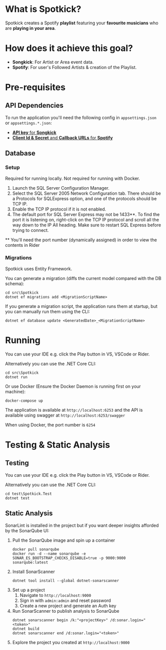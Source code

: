 # What is Spotkick?
Spotkick creates a Spotify **playlist** featuring your **favourite musicians** who are **playing in your area**.</p>

# How does it achieve this goal?
- **Songkick**: For Artist or Area event data.
- **Spotify**: For user's Followed Artists & creation of the Playlist.

# Pre-requisites

## API Dependencies
To run the application you'll need the following config in `appsettings.json` or `appsettings.*.json`:
- [**API key** for **Songkick**](https://www.songkick.com/api_key_requests/new)
- [**Client Id & Secret** and **Callback URLs** for **Spotify**](https://developer.spotify.com/dashboard/applications)

## Database

### Setup
Required for running locally. Not required for running with Docker.

1. Launch the SQL Server Configuration Manager.
2. Select the SQL Server 2005 Network Configuration tab. There should be a Protocols for SQLExpress option, and one of the protocols should be TCP IP.
3. Enable the TCP IP protocol if it is not enabled.
4. The default port for SQL Server Express may not be 1433**. To find the port it is listening on, right-click on the TCP IP protocol and scroll all the way down to the IP All heading.
Make sure to restart SQL Express before trying to connect.

** You'll need the port number (dynamically assigned) in order to view the contents in Rider

### Migrations
Spotkick uses Entity Framework.

You can generate a migration (diffs the current model compared with the DB schema):
```
cd src\Spotkick
dotnet ef migrations add <MigrationScriptName>
```

If you generate a migration script, the application runs them at startup, but you can manually run them using the CLI:
```
dotnet ef database update <GeneratedDate>_<MigrationScriptName>
```

# Running
You can use your IDE e.g. click the Play button in VS, VSCode or Rider.

Alternatively you can use the .NET Core CLI:
```
cd src\Spotkick
dotnet run
```

Or use Docker (Ensure the Docker Daemon is running first on your machine):
```
docker-compose up
```

The application is available at `http://localhost:6253` and the API is available using swagger at `http://localhost:6253/swagger`

When using Docker, the port number is `6254`

# Testing & Static Analysis

## Testing
You can use your IDE e.g. click the Play button in VS, VSCode or Rider.

Alternatively you can use the .NET Core CLI:
```
cd test\Spotkick.Test
dotnet test
```
   
## Static Analysis
SonarLint is installed in the project but if you want deeper insights afforded by the SonarQube UI:

1. Pull the SonarQube image and spin up a container
    ```
    docker pull sonarqube
    docker run -d --name sonarqube -e SONAR_ES_BOOTSTRAP_CHECKS_DISABLE=true -p 9000:9000 sonarqube:latest
    ```
2. Install SonarScanner
    ```
    dotnet tool install --global dotnet-sonarscanner
    ```
3. Set up a project 
   1. Navigate to `http://localhost:9000`
   1. Sign in with `admin:admin` and reset password
   1. Create a new project and generate an Auth key
4. Run SonarScanner to publish analysis to SonarQube
   ```
   dotnet sonarscanner begin /k:"<projectKey>" /d:sonar.login="<token>"
   dotnet build
   dotnet sonarscanner end /d:sonar.login="<token>"
   ```
5. Explore the project you created at `http://localhost:9000`